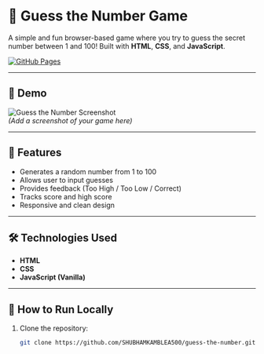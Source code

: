 # 🎯 Guess the Number Game

A simple and fun browser-based game where you try to guess the secret number between 1 and 100! Built with **HTML**, **CSS**, and **JavaScript**.

[![GitHub Pages](https://img.shields.io/badge/Live-Demo-blue)](https://SHUBHAMKAMBLEA500.github.io/guess-the-number/)

---

## 📸 Demo

![Guess the Number Screenshot](./screenshot.png)  
*(Add a screenshot of your game here)*

---

## 🚀 Features

- Generates a random number from 1 to 100
- Allows user to input guesses
- Provides feedback (Too High / Too Low / Correct)
- Tracks score and high score
- Responsive and clean design

---

## 🛠️ Technologies Used

- **HTML**
- **CSS**
- **JavaScript (Vanilla)**

---

## 📂 How to Run Locally

1. Clone the repository:
   ```bash
   git clone https://github.com/SHUBHAMKAMBLEA500/guess-the-number.git
